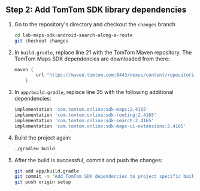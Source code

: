 ## Step 2: Add TomTom SDK library dependencies

1. Go to the repository's directory and checkout the `changes` branch
    ```bash
    cd lab-maps-sdk-android-search-along-a-route
    git checkout changes
    ```
1. In `build.gradle`, replace line 21 with the TomTom Maven repository. The TomTom Maps SDK dependencies are downloaded from there:
    ```gradle
    maven {
            url "https://maven.tomtom.com:8443/nexus/content/repositories/releases/"
        }
    ```
1. In `app/build.gradle`, replace line 35 with the following additional dependencies:
    ```gradle
    implementation 'com.tomtom.online:sdk-maps:2.4165'
    implementation 'com.tomtom.online:sdk-routing:2.4165'
    implementation 'com.tomtom.online:sdk-search:2.4165'
    implementation 'com.tomtom.online:sdk-maps-ui-extensions:2.4165'
    ```
1. Build the project again:
    ```bash
    ./gradlew build
    ```
1. After the build is successful, commit and push the changes:
    ```bash
    git add app/build.gradle
    git commit -m "Add TomTom SDK dependencies to project specific build.gradle"
    git push origin setup
    ```
